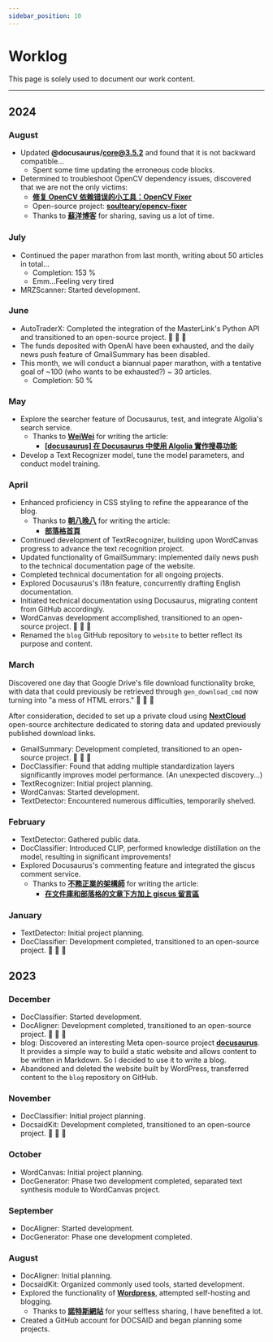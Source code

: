 ```yaml
---
sidebar_position: 10
---
```


# Worklog

This page is solely used to document our work content.

---

## 2024

### August

- Updated **@docusaurus/core@3.5.2** and found that it is not backward compatible...
  - Spent some time updating the erroneous code blocks.
- Determined to troubleshoot OpenCV dependency issues, discovered that we are not the only victims:
  - [**修复 OpenCV 依赖错误的小工具：OpenCV Fixer**](https://soulteary.com/2024/01/07/fix-opencv-dependency-errors-opencv-fixer.html)
  - Open-source project: [**soulteary/opencv-fixer**](https://github.com/soulteary/opencv-fixer/tree/main)
  - Thanks to [**蘇洋博客**](https://soulteary.com/) for sharing, saving us a lot of time.

### July

- Continued the paper marathon from last month, writing about 50 articles in total...
  - Completion: 153 %
  - Emm...Feeling very tired
- MRZScanner: Started development.

### June

- AutoTraderX: Completed the integration of the MasterLink's Python API and transitioned to an open-source project. 🎉 🎉 🎉
- The funds deposited with OpenAI have been exhausted, and the daily news push feature of GmailSummary has been disabled.
- This month, we will conduct a biannual paper marathon, with a tentative goal of ~100 (who wants to be exhausted?) ~ 30 articles.
  - Completion: 50 %

### May

- Explore the searcher feature of Docusaurus, test, and integrate Algolia's search service.
  - Thanks to [**WeiWei**](https://github.com/WeiYun0912) for writing the article:
    - [**[docusaurus] 在 Docusaurus 中使用 Algolia 實作搜尋功能**](https://wei-docusaurus-vercel.vercel.app/docs/Docusaurus/Algolia)
- Develop a Text Recognizer model, tune the model parameters, and conduct model training.

### April

- Enhanced proficiency in CSS styling to refine the appearance of the blog.
  - Thanks to [**朝八晚八**](https://from8to8.com/) for writing the article:
    - [**部落格首頁**](https://from8to8.com/docs/Website/blog/blog_homepage/)
- Continued development of TextRecognizer, building upon WordCanvas progress to advance the text recognition project.
- Updated functionality of GmailSummary: implemented daily news push to the technical documentation page of the website.
- Completed technical documentation for all ongoing projects.
- Explored Docusaurus's i18n feature, concurrently drafting English documentation.
- Initiated technical documentation using Docusaurus, migrating content from GitHub accordingly.
- WordCanvas development accomplished, transitioned to an open-source project. 🎉 🎉 🎉
- Renamed the `blog` GitHub repository to `website` to better reflect its purpose and content.

### March

Discovered one day that Google Drive's file download functionality broke, with data that could previously be retrieved through `gen_download_cmd` now turning into "a mess of HTML errors." 👻 👻 👻

After consideration, decided to set up a private cloud using [**NextCloud**](https://github.com/nextcloud) open-source architecture dedicated to storing data and updated previously published download links.

- GmailSummary: Development completed, transitioned to an open-source project. 🎉 🎉 🎉
- DocClassifier: Found that adding multiple standardization layers significantly improves model performance. (An unexpected discovery...)
- TextRecognizer: Initial project planning.
- WordCanvas: Started development.
- TextDetector: Encountered numerous difficulties, temporarily shelved.

### February

- TextDetector: Gathered public data.
- DocClassifier: Introduced CLIP, performed knowledge distillation on the model, resulting in significant improvements!
- Explored Docusaurus's commenting feature and integrated the giscus comment service.
  - Thanks to [**不務正業的架構師**](https://ouch1978.github.io/) for writing the article:
    - [**在文件庫和部落格的文章下方加上 giscus 留言區**](https://ouch1978.github.io/docs/docusaurus/customization/add-giscus-to-docusaurus)

### January

- TextDetector: Initial project planning.
- DocClassifier: Development completed, transitioned to an open-source project. 🎉 🎉 🎉

## 2023

### December

- DocClassifier: Started development.
- DocAligner: Development completed, transitioned to an open-source project. 🎉 🎉 🎉
- blog: Discovered an interesting Meta open-source project [**docusaurus**](https://github.com/facebook/docusaurus). It provides a simple way to build a static website and allows content to be written in Markdown. So I decided to use it to write a blog.
- Abandoned and deleted the website built by WordPress, transferred content to the `blog` repository on GitHub.

### November

- DocClassifier: Initial project planning.
- DocsaidKit: Development completed, transitioned to an open-source project. 🎉 🎉 🎉

### October

- WordCanvas: Initial project planning.
- DocGenerator: Phase two development completed, separated text synthesis module to WordCanvas project.

### September

- DocAligner: Started development.
- DocGenerator: Phase one development completed.

### August

- DocAligner: Initial planning.
- DocsaidKit: Organized commonly used tools, started development.
- Explored the functionality of [**Wordpress**](https://wordpress.org/), attempted self-hosting and blogging.
  - Thanks to [**諾特斯網站**](https://notesstartup.com/) for your selfless sharing, I have benefited a lot.
- Created a GitHub account for DOCSAID and began planning some projects.
